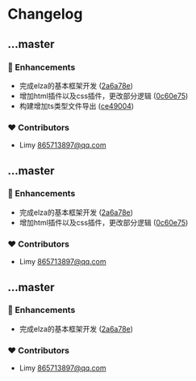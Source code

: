 # Changelog


## ...master


### 🚀 Enhancements

- 完成elza的基本框架开发 ([2a6a78e](https://github.com/865713897/elza/commit/2a6a78e))
- 增加html插件以及css插件，更改部分逻辑 ([0c60e75](https://github.com/865713897/elza/commit/0c60e75))
- 构建增加ts类型文件导出 ([ce49004](https://github.com/865713897/elza/commit/ce49004))

### ❤️ Contributors

- Limy <865713897@qq.com>

## ...master


### 🚀 Enhancements

- 完成elza的基本框架开发 ([2a6a78e](https://github.com/865713897/elza/commit/2a6a78e))
- 增加html插件以及css插件，更改部分逻辑 ([0c60e75](https://github.com/865713897/elza/commit/0c60e75))

### ❤️ Contributors

- Limy <865713897@qq.com>

## ...master


### 🚀 Enhancements

- 完成elza的基本框架开发 ([2a6a78e](https://github.com/865713897/elza/commit/2a6a78e))

### ❤️ Contributors

- Limy <865713897@qq.com>


